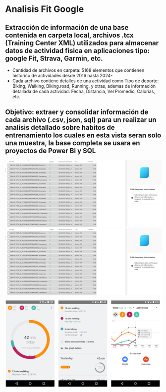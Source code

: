 # Analisis Fit Google

## Extracción de información de una base contenida en carpeta local, archivos .tcx (Training Center XML) utilizados para almacenar datos de actividad fisica en aplicaciones tipo: google Fit, Strava, Garmin, etc.



- Cantidad de archivos en carpeta: 5168 elementos que contienen historico de actividades desde 2016 hasta 2024-
- Cada archivo contiene detalles de una actividad como Tipo de deporte:
Biking, Walking, Biking.road, Running, y otras, ademas de información detallada de cada actividad: Fecha, Distancia, Vel Promedio, Calorías, etc.

## Objetivo: extraer y consolidar información de cada archivo (.csv, json, sql) para un realizar un analisis detallado sobre habitos de entrenamiento los cuales en esta vista seran solo una muestra, la base completa se usara en proyectos de Power Bi y SQL

![1761600131341](image/Readme/1761600131341.png)![1761600134501](image/Readme/1761600134501.png)

![1761608091173](image/Readme/1761608091173.png)